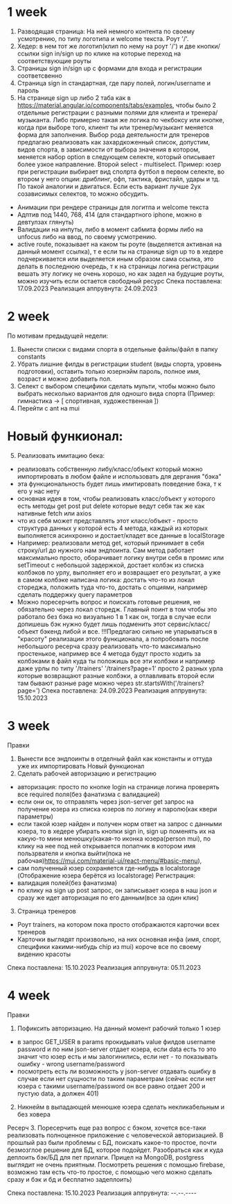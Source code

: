 # 1 week

1. Разводящая страница: На ней немного контента по своему усмотрению, по типу логотипа и welcome текста. Роут '/'.
2. Хедер: в нем тот же логотип(клип по нему на роут '/') и две кнопки/ссылки sign in/sign up по клике на которые переход на соответствующие роуты
3. Страницы sign in/sign up с формами для входа и регистрации соответсвенно
4. Страница sign in стандартная, где пару полей, логин/username и пароль
5. На странице sign up либо 2 таба как в https://material.angular.io/components/tabs/examples, чтобы было 2 отдельные регистрации с разными полями для клиента и тренера/музыканта. Либо примерно такая же логика по чекбоксу или кнопке, когда при выборе того, клиент ты или тренер/музыкант меняется форма для заполнения. Выбор рода деятельности для тренеров предлагаю реализовать как захардкоженный список, допустим, видов спорта, в зависимости от выбора значения в котором, меняется набор option в следующем селекте, который описывает более узкое направление. Второй select - multiselect. Пример: юзер при регистрации выбирает вид сполрта футбол в первом селекте, во втором у него опции: дриблинг, офп, тактика, фристайл, удары и тд. По такой аналогии и двигаться. Если есть вариант лучше 2ух созависимых селектов, то можно обсудить.

- Анимации при рендере страницы для логитпа и welcome текста
- Адптив под 1440, 768, 414 (для стандартного iphone, можно в девтулзах глянуть)
- Валидации на инпуты, либо в момент сабмита формы либо на unfocus либо на ввод, по своему усмотрению.
- active route, показывает на каком ты роуте (выделяется активная на данный момент ссылка), т е если ты на странице sign up то в хедере подчеркивается или выделяется иным образом сама ссылка, это делать в последнюю очередь, т к на страницы логина регистрации вешать эту логику не очень хорошо, но как задел на будущие роуты, можно изучить если остается свободный ресурс
  Спека поставлена: 17.09.2023
  Реализация аппрувнута: 24.09.2023

# 2 week

По мотивам предыдущей недели:

1. Вынести списки с видами спорта в отдельные файлы/файл в папку constants
2. Убрать лишние филды в регистрации student (виды спорта, уровень подготовки), оставить только юзернэйм пароль, полное имя, возраст и можно добавить пол.
3. Селект с выбором специфики сделать мульти, чтобы можно было выбрать несколько вариантов для одношго вида спорта (Пример: гимнастика -> [ спортивная, художественная ])
4. Перейти с ant на mui

# Новый функионал:

5. Реализовать имитацию бека:

- реализовать собственную либу/класс/объект который можно импортировать в любом файле и использовать для дергания "бэка"
- эта функциональность будет лишь имитировать поведение бэка, т к его у нас нету
- основная идея в том, чтобы реализовать класс/объект у которого есть методы get post put delete которые ведут себя так же как нативные fetch или axios
- что из себя может представлять этот класс/объект - просто структура данных у которой есть 4 метода, каждый из которых выполняется асинхронно и достает/кладет все данные в localStorage
- Например: реализовали метод get, который принимает в себя строку/url до нужного нам эндпоинта. Сам метод работает максимально просто, оборачивает логику внутри себя в промис или setTimeout с небольшой задержкой, достает колбэк из списка колбэков по урлу, выполняет его и возвращает его результат, а уже в самом колбэке написана логика: достать что-то из локал стореджа, положить туда что-то, достать с опциями, например сделать поддержку query параметров
- Можно поресерчить вопрос и поискать готовые решения, не обязательно через локал сторедж. Главный поинт в том чтобы это работало без бэка но визуально 1 в 1 как он, тогда в случае если допишешь бэк нужно будет лишь подменить этот сервис/класс/объект бэкенд либой и все.
  !!!Предлагаю сильно не упарываться в "красоту" реализации этого функционала, а попробовать после небольшого ресерча сразу реализовать что-то максимально простенькое, например все 4 метода будут просто ходить за колбэками в файл куда ты положишь все эти колбэки и например даже урлы по типу '/trainers' '/trainers?page=1' просто 2 разных урла которые возвращают разные колбэки, а отлавливать второй если там бывают разные page можно через str.startsWith('/trainers?page=')
  Спека поставлена: 24.09.2023
  Реализация аппрувнута: 15.10.2023

# 3 week

Правки

1. Вынести все эндпоинты в отделный файл как константы и оттуда уже их импортировать
   Новый функционал
2. Сделать рабочей авторизацию и регистрацию

- авторизация: просто по кнопке login на странице логина проверять все required поля(без фанатизма с валидацией)
- если они ок, то отправлять через json-server get запрос на получение юзера из списка юзеров по логину и паролю(как квери параметры)
- если такой юзер найден и получен норм ответ на запрос с данными юзера, то в хедере убирать кнопки sign in, sign up поменять их на какую-то мини менюшку(какая-то иконка юзера(person mui), по клику на нее под ней открывается попапчик в котором имя пользрвателя и кнопка выйти(пока не рабочая)https://mui.com/material-ui/react-menu/#basic-menu),
- сам полученный юзер сохраняется где-нибудь в localstorage (Отображение юзера берётся из localstorage)
  Регистрация:
- валидация полей(без фанатизма)
- по клику на sign up post запрос, он записывает юзера в наш json и сразу же идет авторизация по его данным(все за один клик)

3. Страница тренеров

- Роут trainers, на котором пока просто отображаются карточки всех тренеров
- Карточки выглядят произвольно, на них основная инфа (имя, спорт, специфики какими-нибудь chip из mui) короче все по своему видению красоты

Спека поставлена: 15.10.2023
Реализация аппрувнута: 05.11.2023

# 4 week

Правки
1. Пофиксить авторизацию. На данный момент рабочий только 1 юзер
- в запрос GET_USER в params прокидывать value филдов username password и по ним json-server отдает юзера, если data есть то это значит что юзер есть и мы залогинились, если нет - то показывать ошибку - wrong username/password
- посмотреть есть ли возможность у json-server отдавать ошибку в случае если нет сущности по таким параметрам (сейчас если нет юзера с такими username/password он все равно отдает 200 и пустую data, а должен 401)
2. Никнейм в выпадающей менюшке юзера сделать некликабельным и без ховера

Ресерч
3. Поресерчить еще раз вопрос с бэком, хочется все-таки реализовать полноценное приложение с человеческой авторизацией. В прошлый раз были проблемы с БД, поискать какое-то простое, почти безмозглое решение для БД, которое подойдет. Разобраться как и куда деплоить бэк/БД для пет прилаги. Прицел на MongoDB, postgress выглядит не очень приятным. Посмотреть решения с помощью firebase, возможно там есть что-то простое, с помощью чего можно сделать сразу и бэк и бд и бесплатно задеплоить)

Спека поставлена: 15.10.2023
Реализация аппрувнута: --.--.----
